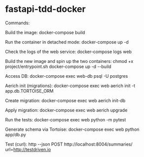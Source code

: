 # fastapi-tdd-docker

Commands:

Build the image:
    docker-compose build

Run the container in detached mode:
    docker-compose up -d

Check the logs of the web service:
    docker-compose logs web

Build the new image and spin up the two containers:
    chmod +x project/entrypoint.sh
    docker-compose up -d --build

Access DB:
    docker-compose exec web-db psql -U postgres

Aerich init (migrations):
    docker-compose exec web aerich init -t app.db.TORTOISE_ORM

Create migration:
    docker-compose exec web aerich init-db

Apply migration:
    docker-compose exec web aerich upgrade

Run the tests:
    docker-compose exec web python -m pytest

Generate schema via Tortoise:
    docker-compose exec web python app/db.py

Test (curl):
    http --json POST http://localhost:8004/summaries/ url=http://testdriven.io